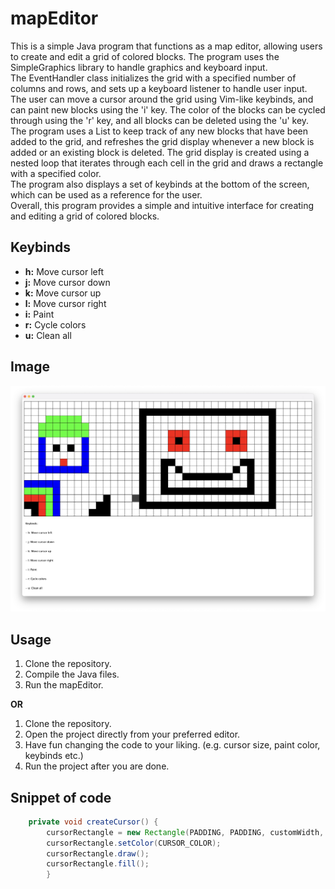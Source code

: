 # mapEditor

This is a simple Java program that functions as a map editor, allowing users to create and edit a grid of colored blocks. The program uses the SimpleGraphics library to handle graphics and keyboard input.
<br>
The EventHandler class initializes the grid with a specified number of columns and rows, and sets up a keyboard listener to handle user input. The user can move a cursor around the grid using Vim-like keybinds, and can paint new blocks using the 'i' key. The color of the blocks can be cycled through using the 'r' key, and all blocks can be deleted using the 'u' key.
<br>
The program uses a List to keep track of any new blocks that have been added to the grid, and refreshes the grid display whenever a new block is added or an existing block is deleted. The grid display is created using a nested loop that iterates through each cell in the grid and draws a rectangle with a specified color.
<br>
The program also displays a set of keybinds at the bottom of the screen, which can be used as a reference for the user.
<br>
Overall, this program provides a simple and intuitive interface for creating and editing a grid of colored blocks.

## Keybinds 

- **h:** Move cursor left
- **j:** Move cursor down
- **k:** Move cursor up
- **l:** Move cursor right
- **i:** Paint
- **r:** Cycle colors
- **u:** Clean all 

## Image

![Screenshot](resources/screenshot.png)

## Usage

1. Clone the repository.
2. Compile the Java files.
3. Run the mapEditor.

**OR**

1. Clone the repository.
2. Open the project directly from your preferred editor.
3. Have fun changing the code to your liking. (e.g. cursor size, paint color, keybinds etc.)
4. Run the project after you are done.

## Snippet of code

```java
    private void createCursor() {
        cursorRectangle = new Rectangle(PADDING, PADDING, customWidth, customHeight);
        cursorRectangle.setColor(CURSOR_COLOR);
        cursorRectangle.draw();
        cursorRectangle.fill();
        }
```
